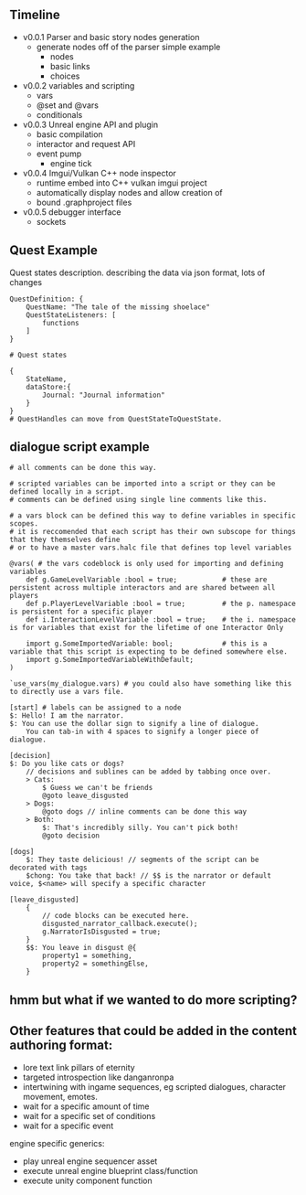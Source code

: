 ## Timeline

- v0.0.1 Parser and basic story nodes generation
    - generate nodes off of the parser simple example
        - nodes
        - basic links
        - choices
- v0.0.2 variables and scripting
    - vars
    - @set and @vars
    - conditionals
- v0.0.3 Unreal engine API and plugin
    - basic compilation
    - interactor and request API
    - event pump
        - engine tick
- v0.0.4 Imgui/Vulkan C++ node inspector
    - runtime embed into C++ vulkan imgui project
    - automatically display nodes and allow creation of
    - bound .graphproject files
- v0.0.5 debugger interface
    - sockets

## Quest Example

Quest states description. describing the data via json format, lots of changes 
```
QuestDefinition: {
    QuestName: "The tale of the missing shoelace"
    QuestStateListeners: [
        functions
    ]
}

# Quest states

{
    StateName,
    dataStore:{
        Journal: "Journal information"
    }
}
# QuestHandles can move from QuestStateToQuestState.
```

## dialogue script example

```
# all comments can be done this way.

# scripted variables can be imported into a script or they can be defined locally in a script.
# comments can be defined using single line comments like this.

# a vars block can be defined this way to define variables in specific scopes.
# it is reccomended that each script has their own subscope for things that they themselves define
# or to have a master vars.halc file that defines top level variables

@vars( # the vars codeblock is only used for importing and defining variables
    def g.GameLevelVariable :bool = true;           # these are persistent across multiple interactors and are shared between all players
    def p.PlayerLevelVariable :bool = true;         # the p. namespace is persistent for a specific player
    def i.InteractionLevelVariable :bool = true;    # the i. namespace is for variables that exist for the lifetime of one Interactor Only

    import g.SomeImportedVariable: bool;            # this is a variable that this script is expecting to be defined somewhere else.
    import g.SomeImportedVariableWithDefault;
)

`use_vars(my_dialogue.vars) # you could also have something like this to directly use a vars file.

[start] # labels can be assigned to a node
$: Hello! I am the narrator.
$: You can use the dollar sign to signify a line of dialogue.
    You can tab-in with 4 spaces to signify a longer piece of dialogue.

[decision]
$: Do you like cats or dogs?
    // decisions and sublines can be added by tabbing once over.
    > Cats: 
        $ Guess we can't be friends
        @goto leave_disgusted
    > Dogs: 
        @goto dogs // inline comments can be done this way 
    > Both: 
        $: That's incredibly silly. You can't pick both!
        @goto decision

[dogs] 
    $: They taste delicious! // segments of the script can be decorated with tags
    $chong: You take that back! // $$ is the narrator or default voice, $<name> will specify a specific character

[leave_disgusted]
    {
        // code blocks can be executed here.
        disgusted_narrator_callback.execute();
        g.NarratorIsDisgusted = true;
    }
    $$: You leave in disgust @{
        property1 = something,
        property2 = somethingElse,
    }

```

## hmm but what if we wanted to do more scripting? 

Other features that could be added in the content authoring format:
- 
- lore text link pillars of eternity
- targeted introspection like danganronpa
- intertwining with ingame sequences, eg scripted dialogues, character movement, emotes.
- wait for a specific amount of time
- wait for a specific set of conditions
- wait for a specific event

engine specific generics:
- play unreal engine sequencer asset
- execute unreal engine blueprint class/function
- execute unity component function


